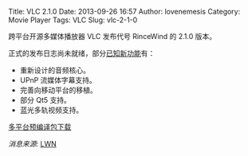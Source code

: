 Title: VLC 2.1.0
Date: 2013-09-26 16:57
Author: lovenemesis
Category: Movie Player
Tags: VLC
Slug: vlc-2-1-0

跨平台开源多媒体播放器 VLC 发布代号 RinceWind 的 2.1.0 版本。

正式的发布日志尚未就绪，部分[已知新功能](http://www.phoronix.com/scan.php?page=news_item&px=MTQ2ODk)有：

-   重新设计的音频核心。
-   UPnP 流媒体字幕支持。
-   完善向移动平台的移植。
-   部分 Qt5 支持。
-   蓝光多轨视频支持。

[多平台预编译包下载](http://www.videolan.org/vlc/#download)

*消息来源:* [LWN](http://lwn.net/Articles/568363/)
